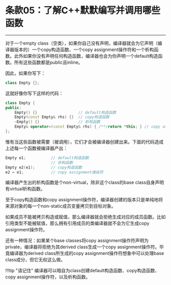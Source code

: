 # 条款05：了解C++默默编写并调用哪些函数

---

对于一个empty class（空类），如果你自己没有声明，编译器就会为它声明（编译器版本的）一个copy构造函数、一个copy assignment操作符和一个析构函数。此外如果你没有声明任何构造函数，编译器也会为你声明一个default构造函数。所有这些函数都是public且inline。

因此，如果你写下：

```c++
class Empty {};
```

这就好像你写下这样的代码：

```c++
class Empty {
public:
	Empty() {}					// default构造函数
	Empty(const Empty& rhs) {}	// copy构造函数
	~Empty() {}					// 析构函数
	Empty& operator=(const Empty& rhs) { /**/return *this; } // copy assignment操作符
};
```

惟有当这些函数被需要（被调用），它们才会被编译器创建出来。下面的代码造成上述每一个函数被编译器产出：

```c++
Empty e1;			// default构造函数
					// 析构函数
Empty e2(e1);		// copy构造函数
e2 = e1;			// copy assignment操纵符
```

编译器产生出的析构函数是个non-virtual，除非这个class的base class自身声明有virtual析构函数。

至于copy构造函数和copy assignment操作符，编译器创建的版本只是单纯地将来源对象的每一个non-static成员变量拷贝到目标对象。

如果成员不能被拷贝构造或赋值，那么编译器就会拒绝生成对应的成员函数。比如引用类型不能被赋值，那么拥有引用成员的类编译器就不会为它生成copy assignment操作符。

还有一种情况：如果某个base classes将copy assignment操作符声明为private，编译器将拒绝为其derived class生成一个copy assignment操作符。毕竟编译器为derived class所生成的copy assignment操作符想象中可以处理base class成分，但它无权这么做。

!!!tip "请记住"
	编译器可以暗自为class创建default构造函数、copy构造函数、copy assignment操作符，以及析构函数。